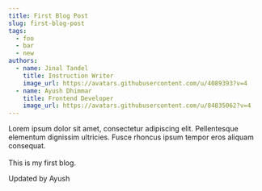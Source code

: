 ```yaml
---
title: First Blog Post
slug: first-blog-post
tags:
  - foo
  - bar
  - new
authors:
  - name: Jinal Tandel
    title: Instruction Writer
    image_url: https://avatars.githubusercontent.com/u/4089393?v=4
  - name: Ayush Dhimmar
    title: Frontend Developer
    image_url: https://avatars.githubusercontent.com/u/84835062?v=4
---
```

Lorem ipsum dolor sit amet, consectetur adipiscing elit. Pellentesque elementum dignissim ultricies. Fusce rhoncus ipsum tempor eros aliquam consequat.\
\
This is my first blog.

Updated by Ayush
